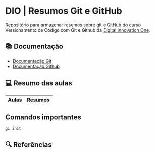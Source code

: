 # DIO | Resumos Git e GitHub

Repositório para armazenar resumos sobre git e GitHub do curso Versionamento de Código com Git e Github da [Digital Innovation One](https://web.dio.me).

## 📚 Documentação 
 - [Documentação Git](https://git-scm.com/doc)
 - [Documentação Github](https://docs.github.com/)

 ## 💻 Resumo das aulas

 | Aulas | Resumos|
 |--------|--------|

## Comandos importantes
```
gi init
```

## 🔍 Referências 
